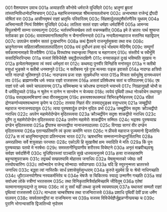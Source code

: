 001  वैशम्पायन उवाच
001a अव्याहरति कौन्तेये धर्मराजे युधिष्ठिरे
001c भ्रातॄणां ब्रुवतां तांस्तान्विविधान्वेदनिश्चयान्
002a महाभिजनसम्पन्ना श्रीमत्यायतलोचना
002c अभ्यभाषत राजेन्द्रं द्रौपदी योषितां वरा
003a आसीनमृषभं राज्ञां भ्रातृभिः परिवारितम्
003c सिंहशार्दूलसदृशैर्वारणैरिव यूथपम्
004a अभिमानवती नित्यं विशेषेण युधिष्ठिरे
004c लालिता सततं राज्ञा धर्मज्ञा धर्मदर्शिनी
005a आमन्त्र्य विपुलश्रोणी साम्ना परमवल्गुना
005c भर्तारमभिसम्प्रेक्ष्य ततो वचनमब्रवीत्
006a इमे ते भ्रातरः पार्थ शुष्यन्त स्तोकका इव
006c वावाश्यमानास्तिष्ठन्ति न चैनानभिनन्दसे
007a नन्दयैतान्महाराज मत्तानिव महाद्विपान्
007c उपपन्नेन वाक्येन सततं दुःखभागिनः
008a कथं द्वैतवने राजन्पूर्वमुक्त्वा तथा वचः
008c भ्रातॄनेतान्स्म सहिताञ्शीतवातातपार्दितान्
009a वयं दुर्योधनं हत्वा मृधे भोक्ष्याम मेदिनीम्
009c सम्पूर्णां सर्वकामानामाहवे विजयैषिणः
010a विरथांश्च रथान्कृत्वा निहत्य च महागजान्
010c संस्तीर्य च रथैर्भूमिं ससादिभिररिन्दमाः
011a यजतां विविधैर्यज्ञैः समृद्धैराप्तदक्षिणैः
011c वनवासकृतं दुःखं भविष्यति सुखाय नः
012a इत्येतानेवमुक्त्वा त्वं स्वयं धर्मभृतां वर
012c कथमद्य पुनर्वीर विनिहंसि मनांस्युत
013a न क्लीबो वसुधां भुङ्क्ते न क्लीबो धनमश्नुते
013c न क्लीबस्य गृहे पुत्रा मत्स्याः पङ्क इवासते
014a नादण्डः क्षत्रियो भाति नादण्डो भूतिमश्नुते
014c नादण्डस्य प्रजा राज्ञः सुखमेधन्ति भारत
015a मित्रता सर्वभूतेषु दानमध्ययनं तपः
015c ब्राह्मणस्यैष धर्मः स्यान्न राज्ञो राजसत्तम
016a असतां प्रतिषेधश्च सतां च परिपालनम्
016c एष राज्ञां परो धर्मः समरे चापलायनम्
017a यस्मिन्क्षमा च क्रोधश्च दानादाने भयाभये
017c निग्रहानुग्रहौ चोभौ स वै धर्मविदुच्यते
018a न श्रुतेन न दानेन न सान्त्वेन न चेज्यया
018c त्वयेयं पृथिवी लब्धा नोत्कोचेन तथाप्युत
019a यत्तद्बलममित्राणां तथा वीरसमुद्यतम्
019c हस्त्यश्वरथसम्पन्नं त्रिभिरङ्गैर्महत्तरम्
020a रक्षितं द्रोणकर्णाभ्यामश्वत्थाम्ना कृपेण च
020c तत्त्वया निहतं वीर तस्माद्भुङ्क्ष्व वसुन्धराम्
021a जम्बूद्वीपो महाराज नानाजनपदायुतः
021c त्वया पुरुषशार्दूल दण्डेन मृदितः प्रभो
022a जम्बूद्वीपेन सदृशः क्रौञ्चद्वीपो नराधिप
022c अपरेण महामेरोर्दण्डेन मृदितस्त्वया
023a क्रौञ्चद्वीपेन सदृशः शाकद्वीपो नराधिप
023c पूर्वेण तु महामेरोर्दण्डेन मृदितस्त्वया
024a उत्तरेण महामेरोः शाकद्वीपेन सम्मितः
024c भद्राश्वः पुरुषव्याघ्र दण्डेन मृदितस्त्वया
025a द्वीपाश्च सान्तरद्वीपा नानाजनपदालयाः
025c विगाह्य सागरं वीर दण्डेन मृदितास्त्वया
026a एतान्यप्रतिमानि त्वं कृत्वा कर्माणि भारत
026c न प्रीयसे महाराज पूज्यमानो द्विजातिभिः
027a स त्वं भ्रातॄनिमान्दृष्ट्वा प्रतिनन्दस्व भारत
027c ऋषभानिव सम्मत्तान्गजेन्द्रानूर्जितानिव
028a अमरप्रतिमाः सर्वे शत्रुसाहाः परन्तपाः
028c एकोऽपि हि सुखायैषां क्षमः स्यादिति मे मतिः
029a किं पुनः पुरुषव्याघ्राः पतयो मे नरर्षभाः
029c समस्तानीन्द्रियाणीव शरीरस्य विचेष्टने
030a अनृतं माब्रवीच्छ्वश्रूः सर्वज्ञा सर्वदर्शिनी
030c युधिष्ठिरस्त्वां पाञ्चालि सुखे धास्यत्यनुत्तमे
031a हत्वा राजसहस्राणि बहून्याशुपराक्रमः
031c तद्व्यर्थं सम्प्रपश्यामि मोहात्तव जनाधिप
032a येषामुन्मत्तको ज्येष्ठः सर्वे तस्योपचारिणः
032c तवोन्मादेन राजेन्द्र सोन्मादाः सर्वपाण्डवाः
033a यदि हि स्युरनुन्मत्ता भ्रातरस्ते जनाधिप
033c बद्ध्वा त्वां नास्तिकैः सार्धं प्रशासेयुर्वसुन्धराम्
034a कुरुते मूढमेवं हि यः श्रेयो नाधिगच्छति
034c धूपैरञ्जनयोगैश्च नस्यकर्मभिरेव च
034e भेषजैः स चिकित्स्यः स्याद्य उन्मार्गेण गच्छति
035a साहं सर्वाधमा लोके स्त्रीणां भरतसत्तम
035c तथा विनिकृतामित्रैर्याहमिच्छामि जीवितुम्
036a एतेषां यतमानानामुत्पद्यन्ते तु सम्पदः
036c त्वं तु सर्वां महीं लब्ध्वा कुरुषे स्वयमापदम्
037a यथास्तां सम्मतौ राज्ञां पृथिव्यां राजसत्तमौ
037c मान्धाता चाम्बरीषश्च तथा राजन्विराजसे
038a प्रशाधि पृथिवीं देवीं प्रजा धर्मेण पालयन्
038c सपर्वतवनद्वीपां मा राजन्विमना भव
039a यजस्व विविधैर्यज्ञैर्जुह्वन्नग्नीन्प्रयच्छ च
039c पुराणि भोगान्वासांसि द्विजातिभ्यो नृपोत्तम

